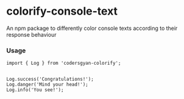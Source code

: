 # colorify-console-text
An npm package to differently color console texts according to their response  behaviour




### Usage

```
import { Log } from 'codersgyan-colorify';


Log.success('Congratulations!');
Log.danger('Mind your head!');
Log.info('You see!');


```
